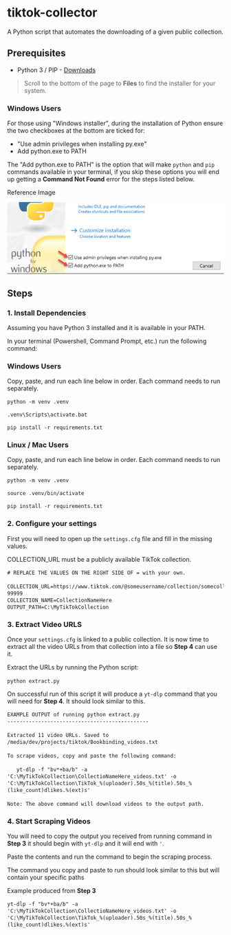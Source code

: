 # tiktok-collector
A Python script that automates the downloading of a given public collection.


## Prerequisites
* Python 3 / PIP - [Downloads](https://www.python.org/downloads/release/python-3128)
> Scroll to the bottom of the page to **Files** to find the installer for your system.


### Windows Users
For those using "Windows installer", during the installation of Python ensure the two checkboxes at the bottom are ticked for:
 * "Use admin privileges when installing py.exe"
 * Add python.exe to PATH


The "Add python.exe to PATH" is the option that will make `python` and `pip` commands available in your terminal, if you skip these options you will end up getting a **Command Not Found** error for the steps listed below.


Reference Image

![PythonPATH](images/installer-path.png)


## Steps

### 1. Install Dependencies
Assuming you have Python 3 installed and it is available in your PATH.


In your terminal (Powershell, Command Prompt, etc.) run the following command:

### Windows Users
Copy, paste, and run each line below in order. Each command needs to run separately.

```
python -m venv .venv
```

```
.venv\Scripts\activate.bat
```


```
pip install -r requirements.txt
```

### Linux / Mac Users
Copy, paste, and run each line below in order. Each command needs to run separately.

```
python -m venv .venv
```

```
source .venv/bin/activate
```

```
pip install -r requirements.txt
```


### 2. Configure your settings
First you will need to open up the `settings.cfg` file and fill in the missing values.

COLLECTION_URL must be a publicly available TikTok collection.

```
# REPLACE THE VALUES ON THE RIGHT SIDE OF = with your own.

COLLECTION_URL=https://www.tiktok.com/@someusername/collection/somecollection-99999
COLLECTION_NAME=CollectionNameHere
OUTPUT_PATH=C:\MyTikTokCollection
```

### 3. Extract Video URLS
Once your `settings.cfg` is linked to a public collection. It is now time to extract all the video URLs from that collection into a file so **Step 4** can use it.

Extract the URLs by running the Python script:

`python extract.py`

On successful run of this script it will produce a `yt-dlp` command that you will need for **Step 4**. It should look similar to this.

```
EXAMPLE OUTPUT of running python extract.py
----------------------------------------------

Extracted 11 video URLs. Saved to /media/dev/projects/tiktok/Bookbinding_videos.txt

To scrape videos, copy and paste the following command: 

   yt-dlp -f "bv*+ba/b" -a 'C:\MyTikTokCollection\CollectioNameHere_videos.txt' -o 'C:\MyTikTokCollection\TikTok_%(uploader).50s_%(title).50s_%(like_count)dlikes.%(ext)s'

Note: The above command will download videos to the output path.
```

### 4. Start Scraping Videos

You will need to copy the output you received from running command in **Step 3** it should begin with `yt-dlp` and it will end with `'`.

Paste the contents and run the command to begin the scraping process.

The command you copy and paste to run should look similar to this but will contain your specific paths

Example produced from **Step 3**

```
yt-dlp -f "bv*+ba/b" -a 'C:\MyTikTokCollection\CollectioNameHere_videos.txt' -o 'C:\MyTikTokCollection\TikTok_%(uploader).50s_%(title).50s_%(like_count)dlikes.%(ext)s'
```